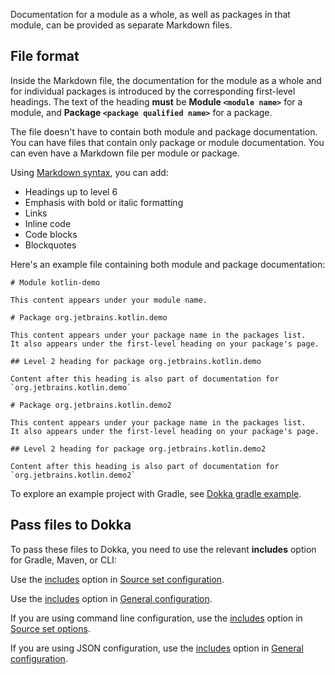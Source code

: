 [//]: # (title: 模块文档)

Documentation for a module as a whole, as well as packages in that module, can be provided as separate Markdown files.

## File format

Inside the Markdown file, the documentation for the module as a whole and for individual packages is introduced by the corresponding
first-level headings. The text of the heading **must** be **Module `<module name>`** for a module, and **Package `<package qualified name>`**
for a package. 

The file doesn't have to contain both module and package documentation. You can have files that contain only package or 
module documentation. You can even have a Markdown file per module or package.

Using [Markdown syntax](https://www.markdownguide.org/basic-syntax/), you can add:
* Headings up to level 6
* Emphasis with bold or italic formatting
* Links
* Inline code
* Code blocks
* Blockquotes

Here's an example file containing both module and package documentation:

```text
# Module kotlin-demo

This content appears under your module name.

# Package org.jetbrains.kotlin.demo

This content appears under your package name in the packages list.
It also appears under the first-level heading on your package's page.

## Level 2 heading for package org.jetbrains.kotlin.demo

Content after this heading is also part of documentation for `org.jetbrains.kotlin.demo`

# Package org.jetbrains.kotlin.demo2

This content appears under your package name in the packages list.
It also appears under the first-level heading on your package's page.

## Level 2 heading for package org.jetbrains.kotlin.demo2

Content after this heading is also part of documentation for `org.jetbrains.kotlin.demo2`
```

To explore an example project with Gradle, see [Dokka gradle example](https://github.com/Kotlin/dokka/tree/%dokkaVersion%/examples/gradle/dokka-gradle-example).

## Pass files to Dokka

To pass these files to Dokka, you need to use the relevant **includes** option for Gradle, Maven, or CLI:

<tabs group="build-script">
<tab title="Gradle" group-key="gradle">

Use the [includes](dokka-gradle.md#includes) option in [Source set configuration](dokka-gradle.md#source-set-configuration).

</tab>

<tab title="Maven" group-key="mvn">

Use the [includes](dokka-maven.md#includes) option in [General configuration](dokka-maven.md#general-configuration).

</tab>

<tab title="CLI" group-key="cli">

If you are using command line configuration, use the [includes](dokka-cli.md#includes-cli) option in 
[Source set options](dokka-cli.md#source-set-options).

If you are using JSON configuration, use the [includes](dokka-cli.md#includes-json) option in 
[General configuration](dokka-cli.md#general-configuration).

</tab>
</tabs>
